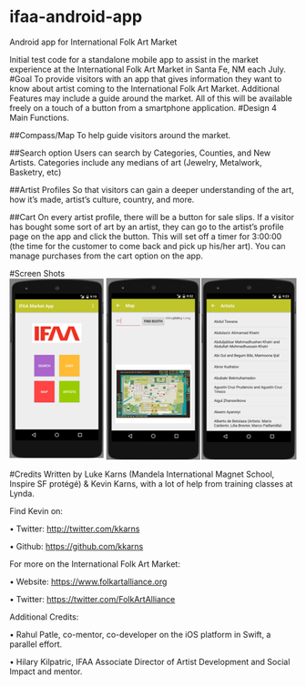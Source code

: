 # ifaa-android-app
Android app for International Folk Art Market

Initial test code for a standalone mobile app to assist in the market experience at the International Folk Art Market in Santa Fe, NM each July.
#Goal
To provide visitors with an app that gives information they want to know about artist coming to the International Folk Art Market. Additional Features may include a guide around the market. All of this will be available freely on a touch of a button from a smartphone application.
#Design
4 Main Functions.

##Compass/Map 
To help guide visitors around the market.

##Search option
Users can search by Categories, Counties, and New Artists.  Categories include any medians of art (Jewelry, Metalwork, Basketry, etc)

##Artist Profiles
So that visitors can gain a deeper understanding of the art, how it’s made, artist’s culture, country, and more.

##Cart
On every artist profile, there will be a button for sale slips. If a visitor has bought some sort of art by an artist, they can go to the artist’s profile page on the app and click the button. This will set off a timer for 3:00:00 (the time for the customer to come back and pick up his/her art). You can manage purchases from the cart option on the app.

#Screen Shots
![screenshots](image1.png)  
 
#Credits
Written by Luke Karns (Mandela International Magnet School, Inspire SF protégé) & Kevin Karns, with a lot of help from training classes at Lynda.

Find Kevin on:

•	Twitter: http://twitter.com/kkarns

•	Github: https://github.com/kkarns     

For more on the International Folk Art Market:

•	Website: https://www.folkartalliance.org 

•	Twitter: https://twitter.com/FolkArtAlliance 

Additional Credits:

•	Rahul Patle, co-mentor, co-developer on the iOS platform in Swift, a parallel effort.

•	Hilary Kilpatric, IFAA Associate Director of Artist Development and Social Impact and mentor. 

